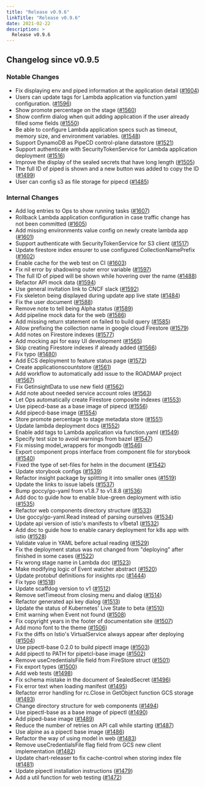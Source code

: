 ```yaml
---
title: "Release v0.9.6"
linkTitle: "Release v0.9.6"
date: 2021-02-22
description: >
  Release v0.9.6
---
```


## Changelog since v0.9.5

### Notable Changes
* Fix displaying env and piped information at the application detail ([#1604](https://github.com/pipe-cd/pipecd/pull/1604))
* Users can update tags for Lambda application via function.yaml configuration. ([#1596](https://github.com/pipe-cd/pipecd/pull/1596))
* Show promote percentage on the stage ([#1560](https://github.com/pipe-cd/pipecd/pull/1560))
* Show confirm dialog when quit adding application if the user already filled some fields ([#1550](https://github.com/pipe-cd/pipecd/pull/1550))
* Be able to configure Lambda application specs such as timeout, memory size, and environment variables. ([#1548](https://github.com/pipe-cd/pipecd/pull/1548))
* Support DynamoDB as PipeCD control-plane datastore ([#1521](https://github.com/pipe-cd/pipecd/pull/1521))
* Support authenticate with SecurityTokenService for Lambda application deployment ([#1516](https://github.com/pipe-cd/pipecd/pull/1516))
* Improve the display of the sealed secrets that have long length ([#1505](https://github.com/pipe-cd/pipecd/pull/1505))
* The full ID of piped is shown and a new button was added to copy the ID ([#1499](https://github.com/pipe-cd/pipecd/pull/1499))
* User can config s3 as file storage for pipecd ([#1485](https://github.com/pipe-cd/pipecd/pull/1485))

### Internal Changes
* Add log entries to Ops to show running tasks ([#1607](https://github.com/pipe-cd/pipecd/pull/1607))
* Rollback Lambda application configuration in case traffic change has not been committed ([#1605](https://github.com/pipe-cd/pipecd/pull/1605))
* Add missing environments value config on newly create lambda app ([#1601](https://github.com/pipe-cd/pipecd/pull/1601))
* Support authenticate with SecurityTokenService for S3 client ([#1517](https://github.com/pipe-cd/pipecd/pull/1517))
* Update firestore index ensurer to use configured CollectionNamePrefix ([#1602](https://github.com/pipe-cd/pipecd/pull/1602))
* Enable cache for the web test on CI ([#1603](https://github.com/pipe-cd/pipecd/pull/1603))
* Fix nil error by shadowing outer error variable ([#1597](https://github.com/pipe-cd/pipecd/pull/1597))
* The full ID of piped will be shown while hovering over the name ([#1488](https://github.com/pipe-cd/pipecd/pull/1488))
* Refactor API mock data ([#1594](https://github.com/pipe-cd/pipecd/pull/1594))
* Use general invitation link to CNCF slack ([#1592](https://github.com/pipe-cd/pipecd/pull/1592))
* Fix skeleton being displayed during update app live state ([#1484](https://github.com/pipe-cd/pipecd/pull/1484))
* Fix the user document ([#1588](https://github.com/pipe-cd/pipecd/pull/1588))
* Remove note to tell being Alpha status ([#1589](https://github.com/pipe-cd/pipecd/pull/1589))
* Add pipeline mock data for the web ([#1586](https://github.com/pipe-cd/pipecd/pull/1586))
* Add missing return statement on failed to build query ([#1585](https://github.com/pipe-cd/pipecd/pull/1585))
* Allow prefixing the collection name in google cloud Firestore ([#1579](https://github.com/pipe-cd/pipecd/pull/1579))
* Add notes on Firestore indexes ([#1577](https://github.com/pipe-cd/pipecd/pull/1577))
* Add mocking api for easy UI development ([#1565](https://github.com/pipe-cd/pipecd/pull/1565))
* Skip creating Firestore indexes if already added ([#1566](https://github.com/pipe-cd/pipecd/pull/1566))
* Fix typo ([#1480](https://github.com/pipe-cd/pipecd/pull/1480))
* Add ECS deployment to feature status page ([#1572](https://github.com/pipe-cd/pipecd/pull/1572))
* Create applicationscountstore ([#1561](https://github.com/pipe-cd/pipecd/pull/1561))
* Add workflow to automatically add issue to the ROADMAP project ([#1567](https://github.com/pipe-cd/pipecd/pull/1567))
* Fix GetinsightData to use new field ([#1562](https://github.com/pipe-cd/pipecd/pull/1562))
* Add note about needed service account roles ([#1563](https://github.com/pipe-cd/pipecd/pull/1563))
* Let Ops automatically create Firestore composite indexes ([#1553](https://github.com/pipe-cd/pipecd/pull/1553))
* Use pipecd-base as a base image of pipecd ([#1556](https://github.com/pipe-cd/pipecd/pull/1556))
* Add pipecd-base image ([#1554](https://github.com/pipe-cd/pipecd/pull/1554))
* Store promote percentage to stage metadata store ([#1551](https://github.com/pipe-cd/pipecd/pull/1551))
* Update lambda deployment docs ([#1552](https://github.com/pipe-cd/pipecd/pull/1552))
* Enable add tags to Lambda application via function.yaml ([#1549](https://github.com/pipe-cd/pipecd/pull/1549))
* Specify test size to avoid warnings from bazel ([#1547](https://github.com/pipe-cd/pipecd/pull/1547))
* Fix missing model_wrappers for mongodb ([#1546](https://github.com/pipe-cd/pipecd/pull/1546))
*  Export component props interface from component file for storybook ([#1540](https://github.com/pipe-cd/pipecd/pull/1540))
* Fixed the type of set-files for helm in the document ([#1542](https://github.com/pipe-cd/pipecd/pull/1542))
* Update storybook configs ([#1539](https://github.com/pipe-cd/pipecd/pull/1539))
* Refactor insight package by splitting it into smaller ones ([#1519](https://github.com/pipe-cd/pipecd/pull/1519))
* Update the links to issue labels ([#1537](https://github.com/pipe-cd/pipecd/pull/1537))
* Bump goccy/go-yaml from v1.8.7 to v1.8.8 ([#1536](https://github.com/pipe-cd/pipecd/pull/1536))
* Add doc to guide how to enable blue-green deployment with istio ([#1535](https://github.com/pipe-cd/pipecd/pull/1535))
* Refactor web components directory structure ([#1533](https://github.com/pipe-cd/pipecd/pull/1533))
* Use goccy/go-yaml.Read instead of parsing ourselves ([#1534](https://github.com/pipe-cd/pipecd/pull/1534))
* Update api version of istio's manifests to v1beta1 ([#1532](https://github.com/pipe-cd/pipecd/pull/1532))
* Add doc to guide how to enable canary deployment for k8s app with istio ([#1528](https://github.com/pipe-cd/pipecd/pull/1528))
* Validate value in YAML before actual reading ([#1529](https://github.com/pipe-cd/pipecd/pull/1529))
* Fix the deployment status was not changed from "deploying" after finished in some cases ([#1522](https://github.com/pipe-cd/pipecd/pull/1522))
* Fix wrong stage name in Lambda doc ([#1523](https://github.com/pipe-cd/pipecd/pull/1523))
* Make modifying logic of Event watcher abstract ([#1520](https://github.com/pipe-cd/pipecd/pull/1520))
* Update protobuf definitions for insights rpc ([#1444](https://github.com/pipe-cd/pipecd/pull/1444))
* Fix typo ([#1518](https://github.com/pipe-cd/pipecd/pull/1518))
* Update scaffdog version to v1 ([#1512](https://github.com/pipe-cd/pipecd/pull/1512))
* Remove setTimeout from closing menu and dialog ([#1514](https://github.com/pipe-cd/pipecd/pull/1514))
* Refactor generated api key dialog ([#1513](https://github.com/pipe-cd/pipecd/pull/1513))
* Update the status of Kubernetes' Live State to beta ([#1510](https://github.com/pipe-cd/pipecd/pull/1510))
* Emit warning when Event not found ([#1508](https://github.com/pipe-cd/pipecd/pull/1508))
* Fix copyright years in the footer of documentation site ([#1507](https://github.com/pipe-cd/pipecd/pull/1507))
* Add mono font to the theme ([#1506](https://github.com/pipe-cd/pipecd/pull/1506))
* Fix the diffs on Istio's VirtualService always appear after deploying ([#1504](https://github.com/pipe-cd/pipecd/pull/1504))
* Use pipectl-base 0.2.0 to build pipectl image ([#1503](https://github.com/pipe-cd/pipecd/pull/1503))
* Add pipectl to PATH for pipetcl-base image ([#1502](https://github.com/pipe-cd/pipecd/pull/1502))
* Remove useCredentialsFile field from FireStore struct ([#1501](https://github.com/pipe-cd/pipecd/pull/1501))
* Fix export types ([#1500](https://github.com/pipe-cd/pipecd/pull/1500))
* Add web tests ([#1498](https://github.com/pipe-cd/pipecd/pull/1498))
* Fix schema mistake in the document of SealedSecret ([#1496](https://github.com/pipe-cd/pipecd/pull/1496))
* Fix error text when loading manifest ([#1495](https://github.com/pipe-cd/pipecd/pull/1495))
* Refactor error handling for rc.Close in GetObject function GCS storage ([#1493](https://github.com/pipe-cd/pipecd/pull/1493))
* Change directory structure for web components ([#1494](https://github.com/pipe-cd/pipecd/pull/1494))
* Use pipectl-base as a base image of pipectl ([#1490](https://github.com/pipe-cd/pipecd/pull/1490))
* Add piped-base image ([#1489](https://github.com/pipe-cd/pipecd/pull/1489))
* Reduce the number of retries on API call while starting ([#1487](https://github.com/pipe-cd/pipecd/pull/1487))
* Use alpine as a pipectl base image ([#1486](https://github.com/pipe-cd/pipecd/pull/1486))
* Refactor the way of using model in web ([#1483](https://github.com/pipe-cd/pipecd/pull/1483))
* Remove useCredentialsFile flag field from GCS new client implementation ([#1482](https://github.com/pipe-cd/pipecd/pull/1482))
* Update chart-releaser to fix cache-control when storing index file ([#1481](https://github.com/pipe-cd/pipecd/pull/1481))
* Update pipectl installation instructions ([#1479](https://github.com/pipe-cd/pipecd/pull/1479))
* Add a util function for web testing ([#1472](https://github.com/pipe-cd/pipecd/pull/1472))
